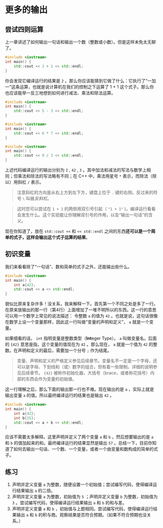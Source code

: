 # 更多的输出

## 尝试四则运算

上一章讲述了如何输出一句话和输出一个数（整数或小数）。但是这样未免太无聊了。
```cpp codemo(text=尝试这段代码。)
#include <iostream>
int main() {
    std::cout << 1 + 1 << std::endl;
}
```
你会发现它编译运行的结果是 `2` 。那么你应该能猜到它做了什么：它执行了“一加一”这条运算，也就是说计算机在我们的控制之下运算了 1 + 1 这个式子。那么你也应该能举一反三地想到如何进行减法、乘法和除法运算。
```cpp codemo(text=减法)
#include <iostream>
int main() {
    std::cout << 5 - 3 << std::endl;
}
```
```cpp codemo(text=乘法)
#include <iostream>
int main() {
    std::cout << 6 * 7 << std::endl;
}
```
```cpp codemo(text=除法)
#include <iostream>
int main() {
    std::cout << 9 / 3 << std::endl;
}
```
上述代码编译运行的输出分别为 `2` , `42` , `3` 。其中加法和减法的写法与数学上相同；但乘法和除法的写法略有不同；在 C++ 中，乘法用星号 `*` 表示，而除法（除以）用斜杠 `/` 表示。

> 注意斜杠的方向是从右上方到左下方，键盘上位于 `.` 键的右侧。反过来的符号 `\` 叫做*反斜杠*。

> 这时您可以尝试在 `1 + 1` 的两侧用双引号引起（ `"1 + 1"` )，编译运行看看会发生什么。这个实验能让你理解双引号的作用，以及“输出一句话”的含义。

现在你知道了，放在 `std::cout <<`  和  `<< std::endl` 之间的东西**还可以是一个简单的式子，这样会输出这个式子运算的结果**。

## 初识变量

我们来看看除了“一句话”、数和简单的式子之外，还能输出些什么。
```cpp codemo(text=看看这段代码。)
#include <iostream>
int main() {
    int a{42};
    std::cout << a << std::endl;
}
```
貌似比原来复杂许多！没关系，我来解释一下。首先第一个不同之处是多了一行。在原来放输出的那一行（第4行）上面增加了一堆不明所以的东西。这一行的意思可以用一个数学上常见的说法描述： 令整数 `a` 的值为 `42` 。也就是说，这句话很像在数学上设一个变量那样，因此这一行叫做“变量的声明和定义”， `a` 就是一个变量。

如果细看的话， `int` 指明变量是整数类型（**Int**eger Type）。 `a` 叫做变量名。后面的 `{42}` 意思是指，这个变量的值现在为 `42` 。那么现在， `a` 就是一个值为 `42` 的整数。在声明和定义的最后，需要加一个分号 `;` 作为结尾。

> 变量、声明和定义的严格定义参见后续章节。变量名不一定是一个字母，还可以是字母、下划线和（或）数字的组合，但有着一些限制。详细的说明参见后续章节。 `{42}` 被称作初始化器，大括号（brace，或者称花括号）内部的东西会作为变量的初始值。

这一行理解之后，那么下面的输出那一行也不难。现在输出的是 `a` ，实际上就是输出变量 `a` 的值。所以最终编译运行的结果也是输出 `42` 。

```cpp codemo(text=你还可以将变量和简单的式子结合。)
#include <iostream>
int main() {
    int a{42};
    int b{15};
    std::cout << a + b << std::endl;
}
```
应该不需要太多解释。这里声明并定义了两个变量 `a` 和 `b` ，然后想要输出的是 `a` 和 `b` 的值加起来的和。最终编译运行的结果显然是输出 `57` 。总结一下，目前你知道了如何去输出一句话、一个数、一个变量，或者一个由变量和数构成的简单的式子。

## 练习

1. 声明并定义变量 `a` 为整数，随便设置一个初始值；尝试编写代码，使得编译运行结果输出 `a` 的二倍。
1. 声明并定义变量 `a` 为整数，初始值为 `5` ；声明并定义变量 `b` 为整数，初始值为 `3` 。尝试编写代码，使得编译运行结果输出 `a` 和 `b` 的和与差。
1. 声明并定义变量 `a` 和 `b` ，初始值与上题相同。尝试编写代码，使得编译运行结果输出 `a` 和 `b` 的积与商。观察结果是否符合预期。（如果不符合预期也没关系。）
